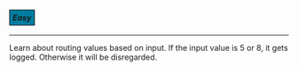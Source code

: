 
##### <b style="background-color: #007d9f; border: 1px solid black; padding: 5px;">Easy</b>
---

Learn about routing values based on input. If the input value is 5 or 8, it gets logged. Otherwise it will be disregarded.